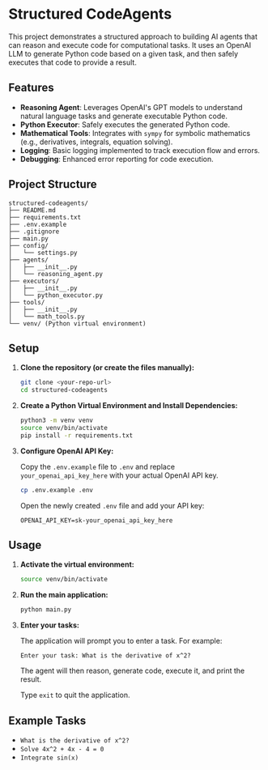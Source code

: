 # Structured CodeAgents

This project demonstrates a structured approach to building AI agents that can reason and execute code for computational tasks. It uses an OpenAI LLM to generate Python code based on a given task, and then safely executes that code to provide a result.

## Features

- **Reasoning Agent**: Leverages OpenAI's GPT models to understand natural language tasks and generate executable Python code.
- **Python Executor**: Safely executes the generated Python code.
- **Mathematical Tools**: Integrates with `sympy` for symbolic mathematics (e.g., derivatives, integrals, equation solving).
- **Logging**: Basic logging implemented to track execution flow and errors.
- **Debugging**: Enhanced error reporting for code execution.

## Project Structure

```
structured-codeagents/
├── README.md
├── requirements.txt
├── .env.example
├── .gitignore
├── main.py
├── config/
│   └── settings.py
├── agents/
│   ├── __init__.py
│   └── reasoning_agent.py
├── executors/
│   ├── __init__.py
│   └── python_executor.py
├── tools/
│   ├── __init__.py
│   └── math_tools.py
└── venv/ (Python virtual environment)
```

## Setup

1.  **Clone the repository (or create the files manually):**

    ```bash
    git clone <your-repo-url>
    cd structured-codeagents
    ```

2.  **Create a Python Virtual Environment and Install Dependencies:**

    ```bash
    python3 -m venv venv
    source venv/bin/activate
    pip install -r requirements.txt
    ```

3.  **Configure OpenAI API Key:**

    Copy the `.env.example` file to `.env` and replace `your_openai_api_key_here` with your actual OpenAI API key.

    ```bash
    cp .env.example .env
    ```

    Open the newly created `.env` file and add your API key:

    ```
    OPENAI_API_KEY=sk-your_openai_api_key_here
    ```

## Usage

1.  **Activate the virtual environment:**

    ```bash
    source venv/bin/activate
    ```

2.  **Run the main application:**

    ```bash
    python main.py
    ```

3.  **Enter your tasks:**

    The application will prompt you to enter a task. For example:

    ```
    Enter your task: What is the derivative of x^2?
    ```

    The agent will then reason, generate code, execute it, and print the result.

    Type `exit` to quit the application.

## Example Tasks

-   `What is the derivative of x^2?`
-   `Solve 4x^2 + 4x - 4 = 0`
-   `Integrate sin(x)`
